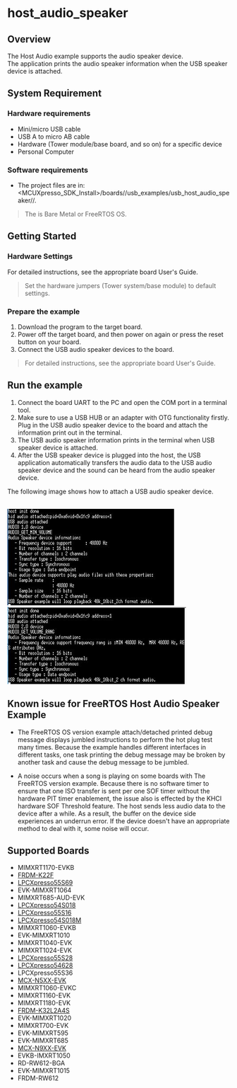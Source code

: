 # host_audio_speaker



## Overview

The Host Audio example supports the audio speaker device. 
<br> The application prints the audio speaker information when the USB speaker device is attached.

## System Requirement

### Hardware requirements

- Mini/micro USB cable
- USB A to micro AB cable
- Hardware (Tower module/base board, and so on) for a specific device
- Personal Computer


### Software requirements

- The project files are in: 
<br> <MCUXpresso_SDK_Install>/boards/<board>/usb_examples/usb_host_audio_speaker/<rtos>/<toolchain>.
> The <rtos> is Bare Metal or FreeRTOS OS.


## Getting Started

### Hardware Settings

For detailed instructions, see the appropriate board User's Guide.
> Set the hardware jumpers (Tower system/base module) to default settings.


### Prepare the example 

1.  Download the program to the target board.
2.  Power off the target board, and then power on again or press the reset button on your board.
3.  Connect the  USB audio speaker devices to the board.

> For detailed instructions, see the appropriate board User's Guide.

## Run the example

1.  Connect the board UART to the PC and open the COM port in a terminal tool.
2.  Make sure to use a USB HUB or an adapter with OTG functionality firstly. Plug in the USB audio speaker device to the board and attach the information print out in the terminal.
3.  The USB audio speaker information prints in the terminal when USB speaker device is attached. 
4.  After the USB speaker device is plugged into the host, the USB application automatically transfers the audio 
    data to the USB audio speaker device and the sound can be heard from the audio speaker device.

The following image shows how to attach a USB audio speaker device.

<br>![Attach audio 1.0 speaker device](audio10.jpg "Attach audio 1.0 speaker device")
<br>![Attach audio 2.0 speaker device](audio20.jpg "Attach audio 2.0 speaker device")
<br>
## Known issue for FreeRTOS Host Audio Speaker Example
-   The FreeRTOS OS version example attach/detached printed debug message displays jumbled instructions to perform the hot plug test many times. Because the example
    handles different interfaces in different tasks, one task printing the debug message may be broken by another task and cause the debug
    message to be jumbled.

-   A noise occurs when a song is playing on some boards with The FreeRTOS version example. Because there is no software timer to
    ensure that one ISO transfer is sent per one SOF timer without the hardware PIT timer enablement, the issue also is effected by the KHCI
    hardware SOF Threshold feature. The host sends less audio data to the device after a while. As a result, the buffer on the device side experiences an underrun 
    error. If the device doesn't have an appropriate method to deal with it, some noise will occur.



## Supported Boards
- MIMXRT1170-EVKB
- [FRDM-K22F](../../_boards/frdmk22f/usb_examples/usb_host_audio_speaker/example_board_readme.md)
- [LPCXpresso55S69](../../_boards/lpcxpresso55s69/usb_examples/usb_host_audio_speaker/example_board_readme.md)
- EVK-MIMXRT1064
- MIMXRT685-AUD-EVK
- [LPCXpresso54S018](../../_boards/lpcxpresso54s018/usb_examples/usb_host_audio_speaker/example_board_readme.md)
- [LPCXpresso55S16](../../_boards/lpcxpresso55s16/usb_examples/usb_host_audio_speaker/example_board_readme.md)
- [LPCXpresso54S018M](../../_boards/lpcxpresso54s018m/usb_examples/usb_host_audio_speaker/example_board_readme.md)
- MIMXRT1060-EVKB
- EVK-MIMXRT1010
- MIMXRT1040-EVK
- MIMXRT1024-EVK
- [LPCXpresso55S28](../../_boards/lpcxpresso55s28/usb_examples/usb_host_audio_speaker/example_board_readme.md)
- [LPCXpresso54628](../../_boards/lpcxpresso54628/usb_examples/usb_host_audio_speaker/example_board_readme.md)
- LPCXpresso55S36
- [MCX-N5XX-EVK](../../_boards/mcxn5xxevk/usb_examples/usb_host_audio_speaker/example_board_readme.md)
- MIMXRT1060-EVKC
- MIMXRT1160-EVK
- MIMXRT1180-EVK
- [FRDM-K32L2A4S](../../_boards/frdmk32l2a4s/usb_examples/usb_host_audio_speaker/example_board_readme.md)
- EVK-MIMXRT1020
- MIMXRT700-EVK
- EVK-MIMXRT595
- EVK-MIMXRT685
- [MCX-N9XX-EVK](../../_boards/mcxn9xxevk/usb_examples/usb_host_audio_speaker/example_board_readme.md)
- EVKB-IMXRT1050
- RD-RW612-BGA
- EVK-MIMXRT1015
- FRDM-RW612
